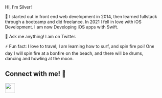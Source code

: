 HI, I'm Silver!



 🔭 I started out in front end web development in 2014, then learned fullstack through a bootcamp and did freelance. In 2021 I fell in love with iOS Development.  I am now Developing iOS apps with Swift.

 💬 Ask me anything! I am on Twitter.
 

 ⚡ Fun fact: I love to travel, I am learning how to surf, and spin fire poi! One day I will spin fire at a bonfire on the beach, and there will be drums, dancing and howling at the moon.
 
 
 
 
 ## Connect with me!  :call_me_hand:
<p align="left">
<a href="https://www.twitter.com/silver_rooney" target="_blank" rel="noreferrer"><img src="https://raw.githubusercontent.com/danielcranney/readme-generator/main/public/icons/socials/twitter.svg" width="32" height="32" /></a></p>

